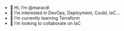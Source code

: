 - 👋 Hi, I’m @maracdl
- 👀 I’m interested in DevOps, Deployment, Could, IaC...
- 🌱 I’m currently learning Terraform
- 💞️ I’m looking to collaborate on IaC


<!---
maracdl/maracdl is a ✨ special ✨ repository because its `README.md` (this file) appears on your GitHub profile.
You can click the Preview link to take a look at your changes.
--->
